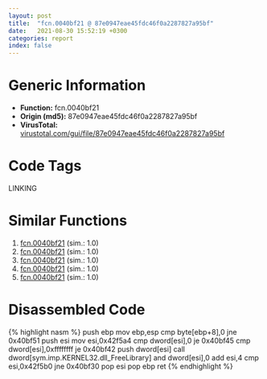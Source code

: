 ```yaml
---
layout: post
title:  "fcn.0040bf21 @ 87e0947eae45fdc46f0a2287827a95bf"
date:   2021-08-30 15:52:19 +0300
categories: report
index: false
---
```


# Generic Information
- **Function:** fcn.0040bf21
- **Origin (md5):** 87e0947eae45fdc46f0a2287827a95bf
- **VirusTotal:** [virustotal.com/gui/file/87e0947eae45fdc46f0a2287827a95bf][virustotal_ref]

# Code Tags
<span class="tag" id="LINKING">LINKING</span>


# Similar Functions

1. [fcn.0040bf21][similar_1_ref] (sim.: 1.0)
2. [fcn.0040bf21][similar_2_ref] (sim.: 1.0)
3. [fcn.0040bf21][similar_3_ref] (sim.: 1.0)
4. [fcn.0040bf21][similar_4_ref] (sim.: 1.0)
5. [fcn.0040bf21][similar_5_ref] (sim.: 1.0)


# Disassembled Code

{% highlight nasm %}
push ebp
mov ebp,esp
cmp byte[ebp+8],0
jne 0x40bf51
push esi
mov esi,0x42f5a4
cmp dword[esi],0
je 0x40bf45
cmp dword[esi],0xffffffff
je 0x40bf42
push dword[esi]
call dword[sym.imp.KERNEL32.dll_FreeLibrary]
and dword[esi],0
add esi,4
cmp esi,0x42f5b0
jne 0x40bf30
pop esi
pop ebp
ret 
{% endhighlight %}


[similar_1_ref]: /report/fcn.0040bf21@435faefa9c1a2b58260daef9b4f57d80
[similar_2_ref]: /report/fcn.0040bf21@31d828bf241be93b3ffe89cf3c313d44
[similar_3_ref]: /report/fcn.0040bf21@7ea345e374716b952ac0438da73f89de
[similar_4_ref]: /report/fcn.0040bf21@1bf3bcaca0e582026c935549bb7d8a33
[similar_5_ref]: /report/fcn.0040bf21@faf70784f30c4583b7cc0c4ab73c0b16
[virustotal_ref]: https://www.virustotal.com/gui/file/87e0947eae45fdc46f0a2287827a95bf